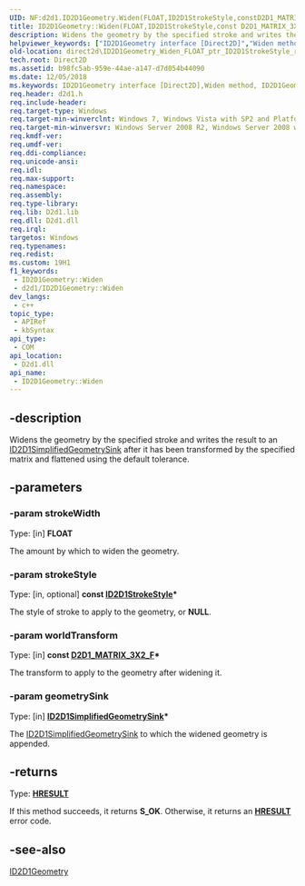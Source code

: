 ```yaml
---
UID: NF:d2d1.ID2D1Geometry.Widen(FLOAT,ID2D1StrokeStyle,constD2D1_MATRIX_3X2_F,ID2D1SimplifiedGeometrySink)
title: ID2D1Geometry::Widen(FLOAT,ID2D1StrokeStyle,const D2D1_MATRIX_3X2_F,ID2D1SimplifiedGeometrySink) (d2d1.h)
description: Widens the geometry by the specified stroke and writes the result to an ID2D1SimplifiedGeometrySink after it has been transformed by the specified matrix and flattened using the default tolerance.
helpviewer_keywords: ["ID2D1Geometry interface [Direct2D]","Widen method","ID2D1Geometry.Widen","ID2D1Geometry.Widen(FLOAT","ID2D1StrokeStyle","const D2D1_MATRIX_3X2_F","ID2D1SimplifiedGeometrySink)","ID2D1Geometry::Widen","ID2D1Geometry::Widen(FLOAT","ID2D1StrokeStyle","const D2D1_MATRIX_3X2_F","ID2D1SimplifiedGeometrySink)","Widen","Widen method [Direct2D]","Widen method [Direct2D]","ID2D1Geometry interface","d2d1/ID2D1Geometry::Widen","direct2d.ID2D1Geometry_Widen_FLOAT_ptr_ID2D1StrokeStyle_ref_D2D_MATRIX_3X2_F_ptr_ID2D1SimplifiedGeometrySink"]
old-location: direct2d\ID2D1Geometry_Widen_FLOAT_ptr_ID2D1StrokeStyle_ref_D2D_MATRIX_3X2_F_ptr_ID2D1SimplifiedGeometrySink.htm
tech.root: Direct2D
ms.assetid: b98fc5ab-959e-44ae-a147-d7d054b44090
ms.date: 12/05/2018
ms.keywords: ID2D1Geometry interface [Direct2D],Widen method, ID2D1Geometry.Widen, ID2D1Geometry.Widen(FLOAT,ID2D1StrokeStyle,const D2D1_MATRIX_3X2_F,ID2D1SimplifiedGeometrySink), ID2D1Geometry::Widen, ID2D1Geometry::Widen(FLOAT,ID2D1StrokeStyle,const D2D1_MATRIX_3X2_F,ID2D1SimplifiedGeometrySink), Widen, Widen method [Direct2D], Widen method [Direct2D],ID2D1Geometry interface, d2d1/ID2D1Geometry::Widen, direct2d.ID2D1Geometry_Widen_FLOAT_ptr_ID2D1StrokeStyle_ref_D2D_MATRIX_3X2_F_ptr_ID2D1SimplifiedGeometrySink
req.header: d2d1.h
req.include-header: 
req.target-type: Windows
req.target-min-winverclnt: Windows 7, Windows Vista with SP2 and Platform Update for Windows Vista [desktop apps \| UWP apps]
req.target-min-winversvr: Windows Server 2008 R2, Windows Server 2008 with SP2 and Platform Update for Windows Server 2008 [desktop apps \| UWP apps]
req.kmdf-ver: 
req.umdf-ver: 
req.ddi-compliance: 
req.unicode-ansi: 
req.idl: 
req.max-support: 
req.namespace: 
req.assembly: 
req.type-library: 
req.lib: D2d1.lib
req.dll: D2d1.dll
req.irql: 
targetos: Windows
req.typenames: 
req.redist: 
ms.custom: 19H1
f1_keywords:
 - ID2D1Geometry::Widen
 - d2d1/ID2D1Geometry::Widen
dev_langs:
 - c++
topic_type:
 - APIRef
 - kbSyntax
api_type:
 - COM
api_location:
 - D2d1.dll
api_name:
 - ID2D1Geometry::Widen
---
```


## -description

Widens the geometry by the specified stroke and writes the result to an <a href="/windows/win32/api/d2d1/nn-d2d1-id2d1simplifiedgeometrysink">ID2D1SimplifiedGeometrySink</a> after it has been transformed by the specified matrix and flattened using the default tolerance.

## -parameters

### -param strokeWidth

Type: [in] <b>FLOAT</b>

The amount by which to widen the geometry.

### -param strokeStyle

Type: [in, optional] <b>const <a href="/windows/win32/api/d2d1/nn-d2d1-id2d1strokestyle">ID2D1StrokeStyle</a>*</b>

The style of stroke to apply to the geometry, or <b>NULL</b>.

### -param worldTransform

Type: [in] <b>const <a href="/windows/win32/Direct2D/d2d1-matrix-3x2-f">D2D1_MATRIX_3X2_F</a>*</b>

The transform to apply to the geometry after widening it.

### -param geometrySink

Type: [in] <b><a href="/windows/win32/api/d2d1/nn-d2d1-id2d1simplifiedgeometrysink">ID2D1SimplifiedGeometrySink</a>*</b>

The <a href="/windows/win32/api/d2d1/nn-d2d1-id2d1simplifiedgeometrysink">ID2D1SimplifiedGeometrySink</a> to which the widened geometry is appended.

## -returns

Type: <b><a href="/windows/win32/com/structure-of-com-error-codes">HRESULT</a></b>

If this method succeeds, it returns <b xmlns:loc="http://microsoft.com/wdcml/l10n">S_OK</b>. Otherwise, it returns an [**HRESULT**](/windows/desktop/com/structure-of-com-error-codes) error code.

## -see-also

<a href="/windows/win32/api/d2d1/nn-d2d1-id2d1geometry">ID2D1Geometry</a>

